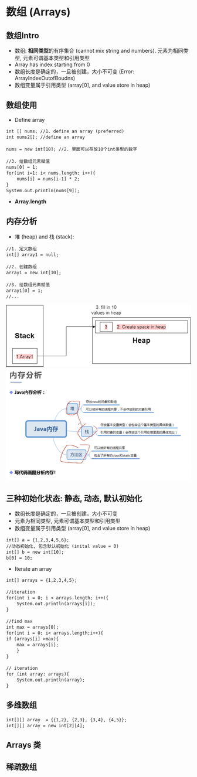 # 数组 (Arrays)
## 数组Intro
- 数组: **相同类型**的有序集合 (cannot mix string and numbers). 元素为相同类型, 元素可谓基本类型和引用类型
- Array has index starting from 0
- 数组长度是确定的，一旦被创建，大小不可变 (Error: ArrayIndexOutofBoudns)
- 数组变量属于引用类型 (array[0], and value store in heap)
## 数组使用
- Define array
```
int [] nums; //1. define an array (preferred)
int nums2[]; //define an array

nums = new int[10]; //2. 里面可以存放10个int类型的数字

//3. 给数组元素赋值
nums[0] = 1;
for(int i=1; i< nums.length; i++){
    nums[i] = nums[i-1] * 2;
}
System.out.println(nums[9]);
```
- **Array.length**

## 内存分析
- 堆 (heap) and 栈 (stack): 
```
//1. 定义数组 
int[] array1 = null;

//2. 创建数组
array1 = new int[10];

//3. 给数组元素赋值
array1[0] = 1;
//...
```

![09](https://raw.githubusercontent.com/suereey/Full_Java_Path/main/ScreenShot/JavaSE/09_JavaMemory.png)
![08](https://raw.githubusercontent.com/suereey/Full_Java_Path/main/ScreenShot/JavaSE/08_JavaMemory.png)

## 三种初始化状态: 静态, 动态, 默认初始化
- 数组长度是确定的，一旦被创建，大小不可变
- 元素为相同类型, 元素可谓基本类型和引用类型
- 数组变量属于引用类型 (array[0], and value store in heap)

```
int[] a = {1,2,3,4,5,6};
//动态初始化, 包含默认初始化 (inital value = 0)
int[] b = new int[10];
b[0] = 10;
```

- Iterate an array
```
int[] arrays = {1,2,3,4,5};

//iteration
for(int i = 0; i < arrays.length; i++){
    System.out.println(arrays[i]);
}

//find max
int max = arrays[0];
for(int i = 0; i< arrays.length;i++){
if (arrays[i] >max){
    max = arrays[i];
    }
}

// iteration
for (int array: arrays){
    System.out.println(array);
}
```
## 多维数组
```
int[][] array  = {{1,2}, {2,3}, {3,4}, {4,5}};
int[][] array = new int[2][4];
```

## Arrays 类
## 稀疏数组